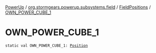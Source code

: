 [PowerUp](../../index.md) / [org.stormgears.powerup.subsystems.field](../index.md) / [FieldPositions](index.md) / [OWN_POWER_CUBE_1](./-o-w-n_-p-o-w-e-r_-c-u-b-e_1.md)

# OWN_POWER_CUBE_1

`static val OWN_POWER_CUBE_1: `[`Position`](../../org.stormgears.powerup.subsystems.navigator/-position/index.md)